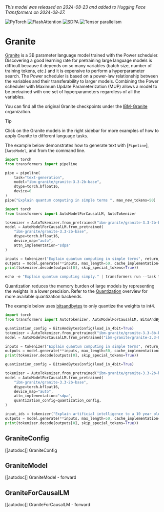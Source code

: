<!--Copyright 2024 The HuggingFace Team. All rights reserved.

Licensed under the Apache License, Version 2.0 (the "License"); you may not use this file except in compliance with
the License. You may obtain a copy of the License at

http://www.apache.org/licenses/LICENSE-2.0

Unless required by applicable law or agreed to in writing, software distributed under the License is distributed on
an "AS IS" BASIS, WITHOUT WARRANTIES OR CONDITIONS OF ANY KIND, either express or implied. See the License for the
specific language governing permissions and limitations under the License.

⚠️ Note that this file is in Markdown but contains specific syntax for our doc-builder (similar to MDX) that may not be
rendered properly in your Markdown viewer.

-->
*This model was released on 2024-08-23 and added to Hugging Face Transformers on 2024-08-27.*

<div class="flex flex-wrap space-x-1">
<img alt="PyTorch" src="https://img.shields.io/badge/PyTorch-DE3412?style=flat&logo=pytorch&logoColor=white">
<img alt="FlashAttention" src="https://img.shields.io/badge/%E2%9A%A1%EF%B8%8E%20FlashAttention-eae0c8?style=flat">
<img alt="SDPA" src="https://img.shields.io/badge/SDPA-DE3412?style=flat&logo=pytorch&logoColor=white">
<img alt="Tensor parallelism" src="https://img.shields.io/badge/Tensor%20parallelism-06b6d4?style=flat&logoColor=white">
</div>

# Granite

[Granite](https://huggingface.co/papers/2408.13359) is a 3B parameter language model trained with the Power scheduler. Discovering a good learning rate for pretraining large language models is difficult because it depends on so many variables (batch size, number of training tokens, etc.) and it is expensive to perform a hyperparameter search. The Power scheduler is based on a power-law relationship between the variables and their transferability to larger models. Combining the Power scheduler with Maximum Update Parameterization (MUP) allows a model to be pretrained with one set of hyperparameters regardless of all the variables.

You can find all the original Granite checkpoints under the [IBM-Granite](https://huggingface.co/ibm-granite) organization.

> [!TIP]
> Click on the Granite models in the right sidebar for more examples of how to apply Granite to different language tasks.

The example below demonstrates how to generate text with [`Pipeline`], [`AutoModel`, and from the command line.

<hfoptions id="usage">
<hfoption id="Pipeline">

```python
import torch
from transformers import pipeline

pipe = pipeline(
    task="text-generation",
    model="ibm-granite/granite-3.3-2b-base",
    dtype=torch.bfloat16,
    device=0
)
pipe("Explain quantum computing in simple terms ", max_new_tokens=50)
```

</hfoption>
<hfoption id="AutoModel">

```python
import torch
from transformers import AutoModelForCausalLM, AutoTokenizer

tokenizer = AutoTokenizer.from_pretrained("ibm-granite/granite-3.3-2b-base")
model = AutoModelForCausalLM.from_pretrained(
    "ibm-granite/granite-3.3-2b-base",
    dtype=torch.bfloat16,
    device_map="auto",
    attn_implementation="sdpa"
)

inputs = tokenizer("Explain quantum computing in simple terms", return_tensors="pt").to(model.device)
outputs = model.generate(**inputs, max_length=50, cache_implementation="static")
print(tokenizer.decode(outputs[0], skip_special_tokens=True))
```

</hfoption>
<hfoption id="transformers CLI">

```python
echo -e "Explain quantum computing simply." | transformers run --task text-generation --model ibm-granite/granite-3.3-8b-instruct --device 0
```

</hfoption>
</hfoptions>

Quantization reduces the memory burden of large models by representing the weights in a lower precision. Refer to the [Quantization](../quantization/overview) overview for more available quantization backends.

The example below uses [bitsandbytes](../quantization/bitsandbytes) to only quantize the weights to int4.

```python
import torch
from transformers import AutoTokenizer, AutoModelForCausalLM, BitsAndBytesConfig

quantization_config = BitsAndBytesConfig(load_in_4bit=True)
tokenizer = AutoTokenizer.from_pretrained("ibm-granite/granite-3.3-8b-base")
model = AutoModelForCausalLM.from_pretrained("ibm-granite/granite-3.3-8b-base", dtype=torch.bfloat16, device_map="auto", attn_implementation="sdpa", quantization_config=quantization_config)

inputs = tokenizer("Explain quantum computing in simple terms", return_tensors="pt").to(model.device)
outputs = model.generate(**inputs, max_length=50, cache_implementation="static")
print(tokenizer.decode(outputs[0], skip_special_tokens=True))

quantization_config = BitsAndBytesConfig(load_in_4bit=True)

tokenizer = AutoTokenizer.from_pretrained("ibm-granite/granite-3.3-2b-base")
model = AutoModelForCausalLM.from_pretrained(
    "ibm-granite/granite-3.3-2b-base",
    dtype=torch.bfloat16,
    device_map="auto",
    attn_implementation="sdpa",
    quantization_config=quantization_config,
)

input_ids = tokenizer("Explain artificial intelligence to a 10 year old", return_tensors="pt").to(model.device)
outputs = model.generate(**inputs, max_length=50, cache_implementation="static")
print(tokenizer.decode(outputs[0], skip_special_tokens=True))
```

## GraniteConfig

[[autodoc]] GraniteConfig

## GraniteModel

[[autodoc]] GraniteModel
    - forward

## GraniteForCausalLM

[[autodoc]] GraniteForCausalLM
    - forward
